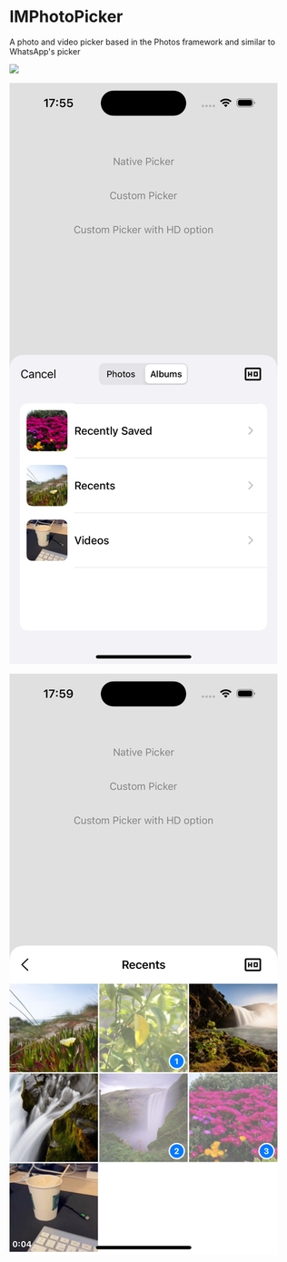 # IMPhotoPicker
A photo and video picker based in the Photos framework and similar to WhatsApp's picker

![](https://github.com/AlvaroBro/IMPhotoPicker/blob/main/Screenshot-1.png|width=10)


![](https://github.com/AlvaroBro/IMPhotoPicker/blob/main/Screenshot-2.png)


![](https://github.com/AlvaroBro/IMPhotoPicker/blob/main/Screenshot-3.png)
